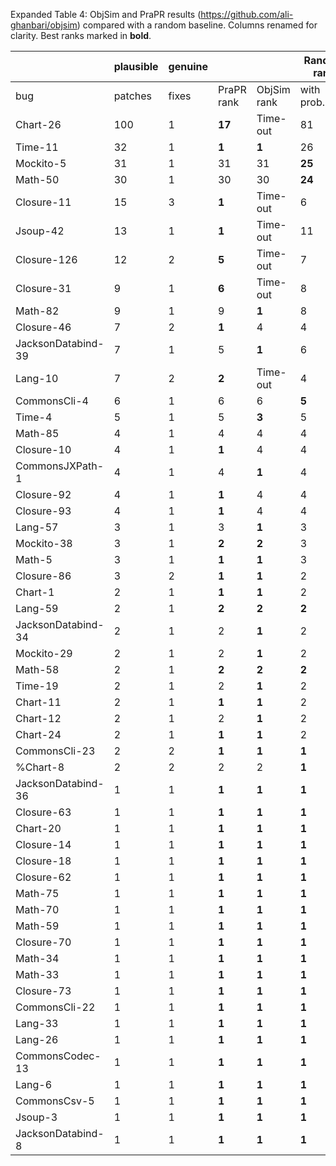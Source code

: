 
Expanded Table 4: ObjSim and PraPR results (https://github.com/ali-ghanbari/objsim) compared with a random baseline.
Columns renamed for clarity. Best ranks marked in **bold**.


|  | plausible | genuine |  |  | Random rank | Random rank | Random rank |
|---|---|---|---|---|---|---|---|
| bug | patches | fixes | PraPR rank | ObjSim rank | with prob.80\% | with prob.90\% | with prob.100\% |
| Chart-26 | 100 | 1 | **17** | Time-out | 81 | 91 | 100 |
| Time-11 | 32 | 1 | **1** | **1** | 26 | 29 | 32 |
| Mockito-5 | 31 | 1 | 31 | 31 | **25** | 28 | 31 |
| Math-50 | 30 | 1 | 30 | 30 | **24** | 28 | 30 |
| Closure-11 | 15 | 3 | **1** | Time-out | 6 | 8 | 13 |
| Jsoup-42 | 13 | 1 | **1** | Time-out | 11 | 12 | 13 |
| Closure-126 | 12 | 2 | **5** | Time-out | 7 | 8 | 11 |
| Closure-31 | 9 | 1 | **6** | Time-out | 8 | 9 | 9 |
| Math-82 | 9 | 1 | 9 | **1** | 8 | 9 | 9 |
| Closure-46 | 7 | 2 | **1** | 4 | 4 | 5 | 6 |
| JacksonDatabind-39 | 7 | 1 | 5 | **1** | 6 | 7 | 7 |
| Lang-10 | 7 | 2 | **2** | Time-out | 4 | 5 | 6 |
| CommonsCli-4 | 6 | 1 | 6 | 6 | **5** | 6 | 6 |
| Time-4 | 5 | 1 | 5 | **3** | 5 | 5 | 5 |
| Math-85 | 4 | 1 | 4 | 4 | 4 | 4 | 4 |
| Closure-10 | 4 | 1 | **1** | 4 | 4 | 4 | 4 |
| CommonsJXPath-1 | 4 | 1 | 4 | **1** | 4 | 4 | 4 |
| Closure-92 | 4 | 1 | **1** | 4 | 4 | 4 | 4 |
| Closure-93 | 4 | 1 | **1** | 4 | 4 | 4 | 4 |
| Lang-57 | 3 | 1 | 3 | **1** | 3 | 3 | 3 |
| Mockito-38 | 3 | 1 | **2** | **2** | 3 | 3 | 3 |
| Math-5 | 3 | 1 | **1** | **1** | 3 | 3 | 3 |
| Closure-86 | 3 | 2 | **1** | **1** | 2 | 2 | 2 |
| Chart-1 | 2 | 1 | **1** | **1** | 2 | 2 | 2 |
| Lang-59 | 2 | 1 | **2** | **2** | **2** | **2** | **2** |
| JacksonDatabind-34 | 2 | 1 | 2 | **1** | 2 | 2 | 2 |
| Mockito-29 | 2 | 1 | 2 | **1** | 2 | 2 | 2 |
| Math-58 | 2 | 1 | **2** | **2** | **2** | **2** | **2** |
| Time-19 | 2 | 1 | 2 | **1** | 2 | 2 | 2 |
| Chart-11 | 2 | 1 | **1** | **1** | 2 | 2 | 2 |
| Chart-12 | 2 | 1 | 2 | **1** | 2 | 2 | 2 |
| Chart-24 | 2 | 1 | **1** | **1** | 2 | 2 | 2 |
| CommonsCli-23 | 2 | 2 | **1** | **1** | **1** | **1** | **1** |
| %Chart-8 | 2 | 2 | 2 | 2 | **1** | **1** | **1** |
| JacksonDatabind-36 | 1 | 1 | **1** | **1** | **1** | **1** | **1** |
| Closure-63 | 1 | 1 | **1** | **1** | **1** | **1** | **1** |
| Chart-20 | 1 | 1 | **1** | **1** | **1** | **1** | **1** |
| Closure-14 | 1 | 1 | **1** | **1** | **1** | **1** | **1** |
| Closure-18 | 1 | 1 | **1** | **1** | **1** | **1** | **1** |
| Closure-62 | 1 | 1 | **1** | **1** | **1** | **1** | **1** |
| Math-75 | 1 | 1 | **1** | **1** | **1** | **1** | **1** |
| Math-70 | 1 | 1 | **1** | **1** | **1** | **1** | **1** |
| Math-59 | 1 | 1 | **1** | **1** | **1** | **1** | **1** |
| Closure-70 | 1 | 1 | **1** | **1** | **1** | **1** | **1** |
| Math-34 | 1 | 1 | **1** | **1** | **1** | **1** | **1** |
| Math-33 | 1 | 1 | **1** | **1** | **1** | **1** | **1** |
| Closure-73 | 1 | 1 | **1** | **1** | **1** | **1** | **1** |
| CommonsCli-22 | 1 | 1 | **1** | **1** | **1** | **1** | **1** |
| Lang-33 | 1 | 1 | **1** | **1** | **1** | **1** | **1** |
| Lang-26 | 1 | 1 | **1** | **1** | **1** | **1** | **1** |
| CommonsCodec-13 | 1 | 1 | **1** | **1** | **1** | **1** | **1** |
| Lang-6 | 1 | 1 | **1** | **1** | **1** | **1** | **1** |
| CommonsCsv-5 | 1 | 1 | **1** | **1** | **1** | **1** | **1** |
| Jsoup-3 | 1 | 1 | **1** | **1** | **1** | **1** | **1** |
| JacksonDatabind-8 | 1 | 1 | **1** | **1** | **1** | **1** | **1** |
